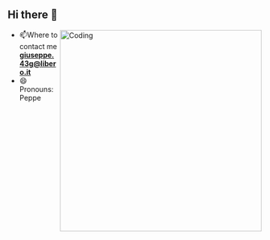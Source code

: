 ## Hi there 👋

<img align="right" alt="Coding" width="400" src="https://c.tenor.com/nyIWjHeM-GAAAAAC/smadging-speech-bubble-speech-bubble.gif">

- 📫Where to contact me **giuseppe.43g@libero.it**
-  😄 Pronouns: Peppe

